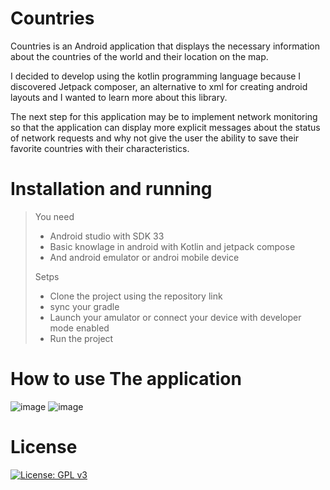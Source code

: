 # Countries

Countries is an Android application that displays the necessary information about the countries of the world and their location on the map.

I decided to develop using the kotlin programming language because I discovered Jetpack composer, an alternative to xml for creating android layouts and I wanted to learn more about this library.

The next step for this application may be to implement network monitoring so that the application can display more explicit messages about the status of network requests and why not give the user the ability to save their favorite countries with their characteristics.

# Installation and running

> You need
> * Android studio with SDK 33
> * Basic knowlage in android with Kotlin and jetpack compose
> * And android emulator or androi mobile device
>
> Setps
> * Clone the project using the repository link
> * sync your gradle
> * Launch your amulator or connect your device with developer mode enabled
> * Run the project
>
# How to use The application
![image](https://github.com/FlorientManfo/Countries/assets/86477019/4697e23f-0dcf-4591-8446-ee2a62714e2e)
![image](https://github.com/FlorientManfo/Countries/assets/86477019/5785a3b1-a206-4ccd-8ef0-1ffcab02b76b)

# License
[![License: GPL v3](https://img.shields.io/badge/License-GPLv3-blue.svg)](https://www.gnu.org/licenses/gpl-3.0)
  



